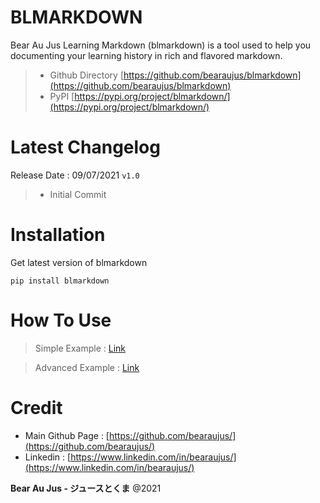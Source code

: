 # BLMARKDOWN
Bear Au Jus Learning Markdown (blmarkdown) is a tool used to help you documenting your learning history in rich and flavored markdown.

> + Github Directory [https://github.com/bearaujus/blmarkdown](https://github.com/bearaujus/blmarkdown)
> + PyPI [https://pypi.org/project/blmarkdown/](https://pypi.org/project/blmarkdown/)
# Latest Changelog
Release Date : 09/07/2021 `v1.0`
> + Initial Commit

# Installation
Get latest version of blmarkdown
```
pip install blmarkdown
```

# How To Use
> Simple Example : [Link](https://github.com/bearaujus/learning/tree/main/php/1_basic_php/l01)

> Advanced Example : [Link](https://github.com/bearaujus/learning/tree/main/php/1_basic_php/l01)

# Credit
+ Main Github Page : [https://github.com/bearaujus/](https://github.com/bearaujus/)
+ Linkedin : [https://www.linkedin.com/in/bearaujus/](https://www.linkedin.com/in/bearaujus/)

**Bear Au Jus - ジュースとくま** @2021
